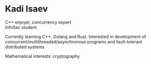 # Kadi Isaev
C++ enjoyer, concurrency expert \
InfoSec student

Currently learning C++, Golang and Rust. Interested in development of concurrent/multithreaded/asynchronous programs and fault-tolerant distributed systems

Mathematical interests: cryptography
